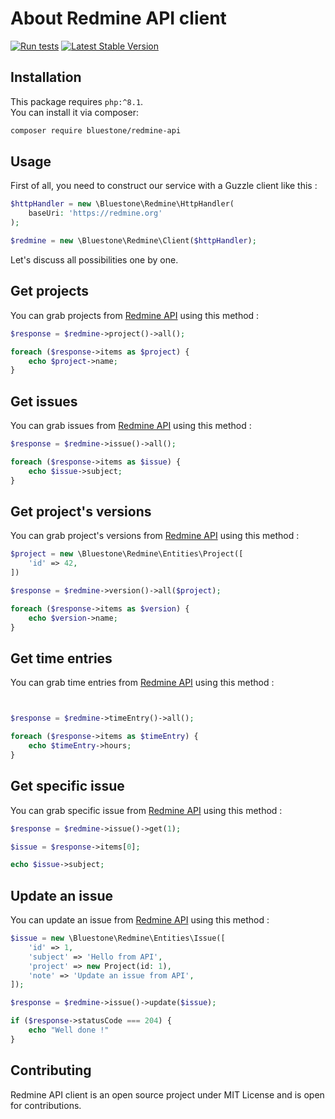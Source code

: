 # About Redmine API client

[![Run tests](https://github.com/bluestonelab/redmine-api/actions/workflows/run_tests.yml/badge.svg)](https://github.com/bluestonelab/redmine-api/actions/workflows/run_tests.yml)
[![Latest Stable Version](https://poser.pugx.org/bluestone/redmine-api/v/stable)](https://packagist.org/packages/bluestone/redmine-api)

## Installation

This package requires `php:^8.1`.  
You can install it via composer:
```bash
composer require bluestone/redmine-api
```

## Usage

First of all, you need to construct our service with a Guzzle client like this :

```php
$httpHandler = new \Bluestone\Redmine\HttpHandler(
    baseUri: 'https://redmine.org'
);

$redmine = new \Bluestone\Redmine\Client($httpHandler);
```

Let's discuss all possibilities one by one.

## Get projects

You can grab projects from [Redmine API](https://www.redmine.org/projects/redmine/wiki/Rest_Projects) using this method :

```php
$response = $redmine->project()->all();

foreach ($response->items as $project) {
    echo $project->name;
}
``` 

## Get issues

You can grab issues from [Redmine API](https://www.redmine.org/projects/redmine/wiki/Rest_Issues) using this method :

```php
$response = $redmine->issue()->all();

foreach ($response->items as $issue) {
    echo $issue->subject;
}
``` 

## Get project's versions

You can grab project's versions from [Redmine API](https://www.redmine.org/projects/redmine/wiki/Rest_Versions) using this method :

```php
$project = new \Bluestone\Redmine\Entities\Project([
    'id' => 42,
])

$response = $redmine->version()->all($project);

foreach ($response->items as $version) {
    echo $version->name;
}
``` 

## Get time entries

You can grab time entries from [Redmine API](https://www.redmine.org/projects/redmine/wiki/Rest_TimeEntries) using this method :

```php


$response = $redmine->timeEntry()->all();

foreach ($response->items as $timeEntry) {
    echo $timeEntry->hours;
}
```

## Get specific issue

You can grab specific issue from [Redmine API](https://www.redmine.org/projects/redmine/wiki/Rest_Issues) using this method :

```php
$response = $redmine->issue()->get(1);

$issue = $response->items[0];

echo $issue->subject;
``` 

## Update an issue


You can update an issue from [Redmine API](https://www.redmine.org/projects/redmine/wiki/Rest_Issues#Updating-an-issue) using this method :

```php
$issue = new \Bluestone\Redmine\Entities\Issue([
    'id' => 1,
    'subject' => 'Hello from API',
    'project' => new Project(id: 1),
    'note' => 'Update an issue from API',
]);

$response = $redmine->issue()->update($issue);

if ($response->statusCode === 204) {
    echo "Well done !"
}
```

## Contributing

Redmine API client is an open source project under MIT License and is open for contributions.
